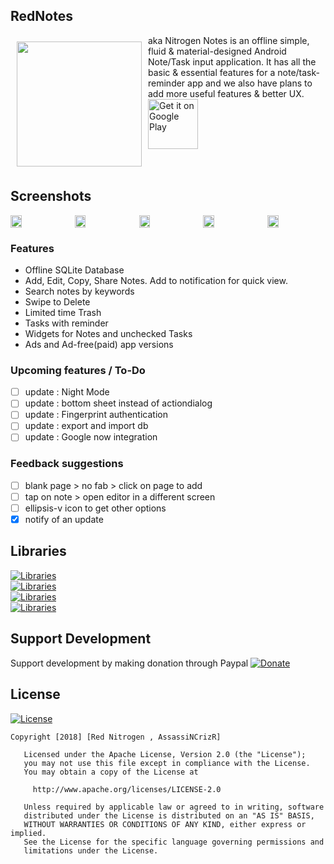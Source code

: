 ## RedNotes
<img src="graphics/web_icon.png" align="left" width="200" hspace="10" vspace="10">
aka Nitrogen Notes is an offline simple, fluid & material-designed Android Note/Task input application. It has all the basic & essential features for a note/task-reminder app and we also have plans to add more useful features  & better UX.<br/>

<div style="display:flex;" >
<a href="https://play.google.com/store/apps/details?id=notes.rednitrogen.com.rednotes.free">
    <img alt="Get it on Google Play"
        height="80"
        src="https://play.google.com/intl/en_us/badges/images/generic/en_badge_web_generic.png" />
</a>
</div>
</br></br>

## Screenshots
<div style="display:flex;" >
<img  src="graphics/screenshot_2.jpeg" width="19%" >
<img style="margin-left:10px;" src="graphics/screenshot_3.jpeg" width="19%" >
<img style="margin-left:10px;" src="graphics/screenshot_4.jpeg" width="19%" >
<img style="margin-left:10px;" src="graphics/screenshot_5.jpeg" width="19%" >
<img style="margin-left:10px;" src="graphics/screenshot_6.jpeg" width="19%" >

</div>

### Features
- Offline SQLite Database
- Add, Edit, Copy, Share Notes. Add to notification for quick view.
- Search notes by keywords
- Swipe to Delete
- Limited time Trash
- Tasks with reminder
- Widgets for Notes and unchecked Tasks
- Ads and Ad-free(paid) app versions

### Upcoming features / To-Do
- [ ] update : Night Mode
- [ ] update : bottom sheet instead of actiondialog
- [ ] update : Fingerprint authentication
- [ ] update : export and import db
- [ ] update : Google now integration

### Feedback suggestions
- [ ] blank page > no fab > click on page to add
- [ ] tap on note > open editor in a different screen
- [ ] ellipsis-v icon to get other options
- [x] notify of an update

## Libraries
[![Libraries](https://img.shields.io/badge/com.miguelcatalan:materialsearchview-%201.4.0-green.svg)](https://github.com/MiguelCatalan/MaterialSearchView)<br>
[![Libraries](https://img.shields.io/badge/com.scottyab:rootbeer-lib%200.0.7-green.svg)](https://github.com/scottyab/rootbeer)<br>
[![Libraries](https://img.shields.io/badge/com.wdullaer:materialdatetimepicker-%203.6.3-green.svg)](https://github.com/wdullaer/MaterialDateTimePicker)<br>
[![Libraries](https://img.shields.io/badge/JitPack-jakebonk:notifyMe%201.0.0-green.svg)](https://jitpack.io/#jakebonk/NotifyMe)<br>

## Support Development
Support development by making donation through Paypal 
[![Donate](https://img.shields.io/badge/donate-paypal-blue.svg)](https://www.paypal.me/sdnitrogen)<br>

## License
[![License](https://img.shields.io/badge/License-Apache%202.0-blue.svg)](https://opensource.org/licenses/Apache-2.0)<br>
```
Copyright [2018] [Red Nitrogen , AssassiNCrizR]

   Licensed under the Apache License, Version 2.0 (the "License");
   you may not use this file except in compliance with the License.
   You may obtain a copy of the License at

     http://www.apache.org/licenses/LICENSE-2.0

   Unless required by applicable law or agreed to in writing, software
   distributed under the License is distributed on an "AS IS" BASIS,
   WITHOUT WARRANTIES OR CONDITIONS OF ANY KIND, either express or implied.
   See the License for the specific language governing permissions and
   limitations under the License.
```
